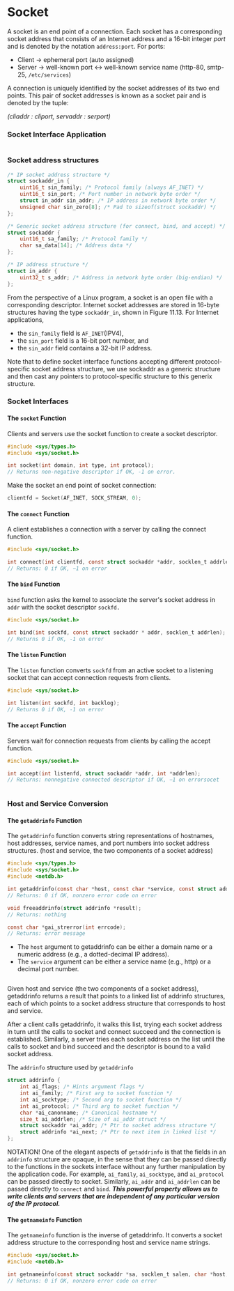 # Socket

A socket is an end point of a connection. Each socket has a corresponding socket address that consists of an Internet address and a 16-bit integer _port_ and is denoted by the notation `address:port`. For ports:

* Client -> ephemeral port (auto assigned)
* Server -> well-known port <-> well-known service name (http-80, smtp-25, `/etc/services`)

A connection is uniquely identified by the socket addresses of its two end points. This pair of socket addresses is known as a socket pair and is denoted by the tuple:

_(cliaddr : cliport, servaddr : serport)_

### Socket Interface Application

<figure><img src="../.gitbook/assets/image (3) (2) (1).png" alt=""><figcaption></figcaption></figure>

### Socket address structures

```c
/* IP socket address structure */
struct sockaddr_in {
    uint16_t sin_family; /* Protocol family (always AF_INET) */
    uint16_t sin_port; /* Port number in network byte order */
    struct in_addr sin_addr; /* IP address in network byte order */
    unsigned char sin_zero[8]; /* Pad to sizeof(struct sockaddr) */
};

/* Generic socket address structure (for connect, bind, and accept) */
struct sockaddr {
    uint16_t sa_family; /* Protocol family */
    char sa_data[14]; /* Address data */
};

/* IP address structure */
struct in_addr {
    uint32_t s_addr; /* Address in network byte order (big-endian) */
};
```

From the perspective of a Linux program, a socket is an open file with a corresponding descriptor. Internet socket addresses are stored in 16-byte structures having the type `sockaddr_in`, shown in Figure 11.13. For Internet applications,

* the `sin_family` field is `AF_INET`(IPV4),
* the `sin_port` field is a 16-bit port number, and
* the `sin_addr` field contains a 32-bit IP address.&#x20;

Note that to define socket interface functions accepting different protocol-specific socket address structure, we use sockaddr as a generic structure and then cast any pointers to protocol-specific structure to this generix structure.&#x20;

### Socket Interfaces

#### The `socket` Function

Clients and servers use the socket function to create a socket descriptor.&#x20;

```c
#include <sys/types.h>
#include <sys/socket.h>

int socket(int domain, int type, int protocol); 
// Returns non-negative descriptor if OK, -1 on error.
```

Make the socket an end point of socket connection:

```c
clientfd = Socket(AF_INET, SOCK_STREAM, 0);
```

#### The `connect` Function

A client establishes a connection with a server by calling the connect function.

```c
#include <sys/socket.h>

int connect(int clientfd, const struct sockaddr *addr, socklen_t addrlen);
// Returns: 0 if OK, −1 on error
```

#### The `bind` Function

`bind` function asks the kernel to associate the server's socket address in `addr` with the socket descriptor `sockfd.`

```c
#include <sys/socket.h>

int bind(int sockfd, const struct sockaddr * addr, socklen_t addrlen);
// Returns 0 if OK, -1 on error
```

#### The `listen` Function

The `listen` function converts `sockfd` from an active socket to a listening socket that can accept connection requests from clients.

```c
#include <sys/socket.h>

int listen(int sockfd, int backlog);
// Returns 0 if OK, -1 on error
```

#### The `accept` Function

Servers wait for connection requests from clients by calling the accept function.

```c
#include <sys/socket.h>

int accept(int listenfd, struct sockaddr *addr, int *addrlen);
// Returns: nonnegative connected descriptor if OK, −1 on errorsocet 
```

<figure><img src="../.gitbook/assets/image (8).png" alt=""><figcaption></figcaption></figure>

### Host and Service Conversion

#### The `getaddrinfo` Function

The `getaddrinfo` function converts string representations of hostnames, host addresses, service names, and port numbers into socket address structures. (host and service, the two components of a socket address)

```c
#include <sys/types.h>
#include <sys/socket.h>
#include <netdb.h>

int getaddrinfo(const char *host, const char *service, const struct addrinfo *hints, struct addrinfo **result);
// Returns: 0 if OK, nonzero error code on error

void freeaddrinfo(struct addrinfo *result);
// Returns: nothing

const char *gai_strerror(int errcode);
// Returns: error message
```

* The `host` argument to getaddrinfo can be either a domain name or a numeric address (e.g., a dotted-decimal IP address).&#x20;
* The `service` argument can be either a service name (e.g., http) or a decimal port number.

<figure><img src="../.gitbook/assets/image (4) (2) (1).png" alt=""><figcaption></figcaption></figure>

Given host and service (the two components of a socket address), getaddrinfo returns a result that points to a linked list of addrinfo structures, each of which points to a socket address structure that corresponds to host and service.

After a client calls getaddrinfo, it walks this list, trying each socket address in turn until the calls to socket and connect succeed and the connection is established. Similarly, a server tries each socket address on the list until the calls to socket and bind succeed and the descriptor is bound to a valid socket address.

The `addrinfo` structure used by `getaddrinfo`

```c
struct addrinfo {
    int ai_flags; /* Hints argument flags */
    int ai_family; /* First arg to socket function */
    int ai_socktype; /* Second arg to socket function */
    int ai_protocol; /* Third arg to socket function */
    char *ai_canonname; /* Canonical hostname */
    size_t ai_addrlen; /* Size of ai_addr struct */
    struct sockaddr *ai_addr; /* Ptr to socket address structure */
    struct addrinfo *ai_next; /* Ptr to next item in linked list */
};
```

NOTATION! One of the elegant aspects of `getaddrinfo` is that the fields in an `addrinfo` structure are opaque, in the sense that they can be passed directly to the functions in the sockets interface without any further manipulation by the application code. For example, `ai_family`, `ai_socktype`, and `ai_protocol` can be passed directly to socket. Similarly, `ai_addr` and `ai_addrlen` can be passed directly to `connect` and `bind`. _**This powerful property allows us to write clients and servers that are independent of any particular version of the IP protocol.**_

#### The `getnameinfo` Function

The `getnameinfo` function is the inverse of getaddrinfo. It converts a socket address structure to the corresponding host and service name strings.

```c
#include <sys/socket.h>
#include <netdb.h>

int getnameinfo(const struct sockaddr *sa, socklen_t salen, char *host, size_t hostlen, char *service, size_t servlen, int flags);
// Returns: 0 if OK, nonzero error code on error
```

<figure><img src="../.gitbook/assets/image (1) (3) (1).png" alt=""><figcaption></figcaption></figure>

